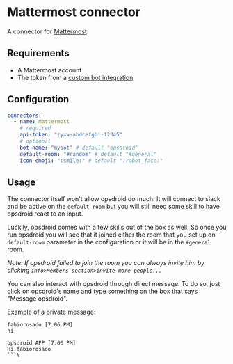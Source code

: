 # Mattermost connector

A connector for [Mattermost](https://mattermost.com/).

## Requirements

 * A Mattermost account
 * The token from a [custom bot integration](https://my.slack.com/apps/A0F7YS25R-bots)

## Configuration

```yaml
connectors:
  - name: mattermost
    # required
    api-token: "zyxw-abdcefghi-12345"
    # optional
    bot-name: "mybot" # default "opsdroid"
    default-room: "#random" # default "#general"
    icon-emoji: ":smile:" # default ":robot_face:"
```

## Usage
The connector itself won't allow opsdroid do much. It will connect to slack and be active on the `default-room`
but you will still need some skill to have opsdroid react to an input.

Luckily, opsdroid comes with a few skills out of the box as well. So once you run opsdroid you will see that it joined either the room that you set up on `default-room` parameter in the configuration or it will be in the `#general` room.

_Note: If opsdroid failed to join the room you can always invite him by clicking `info>Members section>invite more people...`_

You can also interact with opsdroid through direct message. To do so, just click on opsdroid's name and type something on the box that says "Message opsdroid".

Example of a private message:

```
fabiorosado [7:06 PM]
hi

opsdroid APP [7:06 PM]
Hi fabiorosado
```%
